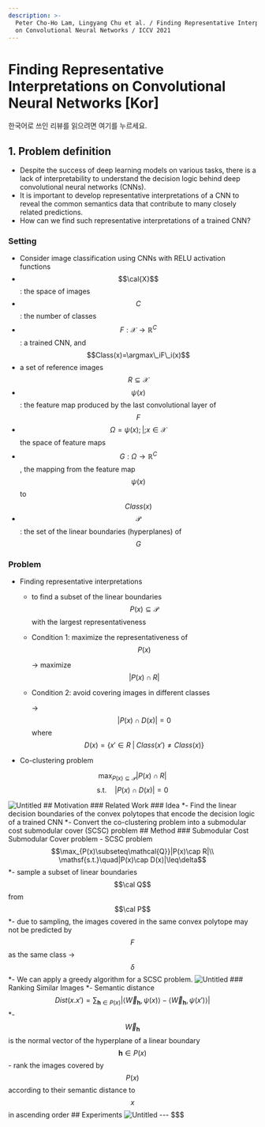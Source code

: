 ```yaml
---
description: >-
  Peter Cho-Ho Lam, Lingyang Chu et al. / Finding Representative Interpretations
  on Convolutional Neural Networks / ICCV 2021
---
```


# Finding Representative Interpretations on Convolutional Neural Networks \[Kor]

한국어로 쓰인 리뷰를 읽으려면 여기를 누르세요.

## 1. Problem definition

* Despite the success of deep learning models on various tasks, there is a lack of interpretability to understand the decision logic behind deep convolutional neural networks (CNNs).
* It is important to develop representative interpretations of a CNN to reveal the common semantics data that contribute to many closely related predictions.
* How can we find such representative interpretations of a trained CNN?

### Setting

* Consider image classification using CNNs with RELU activation functions
* $$\cal{X}$$: the space of images
* $$C$$: the number of classes
* $$F:\mathcal{X}\rightarrow\mathbb{R}^C$$: a trained CNN, and $$Class(x)=\argmax\_iF\_i(x)$$
* a set of reference images $$R\subseteq\mathcal{X}$$
* $$\psi(x)$$: the feature map produced by the last convolutional layer of $$F$$
* $$\Omega={\psi(x);|;x\in\mathcal{X} }$$ the space of feature maps
* $$G:\Omega\rightarrow\mathbb{R}^C$$, the mapping from the feature map $$\psi(x)$$ to $$Class(x)$$
* $$\mathcal{P}$$: the set of the linear boundaries (hyperplanes) of $$G$$

### Problem

* Finding representative interpretations
  * to find a subset of the linear boundaries $$P(x)\subseteq\mathcal{P}$$ with the largest representativeness
  *   Condition 1: maximize the representativeness of $$P(x)$$

      → maximize $$|P(x)\cap R|$$
  *   Condition 2: avoid covering images in different classes

      → $$|P(x)\cap D(x)|=0$$ where $$D(x)=\{x'\in R\;|\;Class(x')\neq Class(x)\}$$
* Co-clustering problem

$$\max_{P(x)\subseteq\mathcal{P}}|P(x)\cap R|$$
$$\mathsf{s.t.}\quad|P(x)\cap D(x)|=0$$

![Untitled](%5BReview%5D%20Finding%20Representative%20Interpretations%20on%20cbb5f8a3e3c94badb112bb7164bafb3a/Untitled.png) ## Motivation ### Related Work ### Idea *- Find the linear decision boundaries of the convex polytopes that encode the decision logic of a trained CNN *- Convert the co-clustering problem into a submodular cost submodular cover (SCSC) problem ## Method ### Submodular Cost Submodular Cover problem - SCSC problem $$\max_{P(x)\subseteq\mathcal{Q}}|P(x)\cap R|\\ \mathsf{s.t.}\quad|P(x)\cap D(x)|\leq\delta$$ *- sample a subset of linear boundaries $$\cal Q$$ from $$\cal P$$ *- due to sampling, the images covered in the same convex polytope may not be predicted by $$F$$ as the same class → $$\delta$$ *- We can apply a greedy algorithm for a SCSC problem. ![Untitled](%5BReview%5D%20Finding%20Representative%20Interpretations%20on%20cbb5f8a3e3c94badb112bb7164bafb3a/Untitled%201.png) ### Ranking Similar Images *- Semantic distance $$Dist(x.x')=\sum_{\mathbf{h}\in P(x)}\Big\vert \langle \overrightarrow{W}_\mathbf{h},\psi(x)\rangle -\langle \overrightarrow{W}_\mathbf{h},\psi(x')\rangle \Big\vert$$ *- $$\overrightarrow{W}_\mathbf{h}$$ is the normal vector of the hyperplane of a linear boundary $$\mathbf{h}\in P(x)$$ - rank the images covered by $$P(x)$$ according to their semantic distance to $$x$$ in ascending order ## Experiments ![Untitled](%5BReview%5D%20Finding%20Representative%20Interpretations%20on%20cbb5f8a3e3c94badb112bb7164bafb3a/Untitled%202.png) ---
$$$
